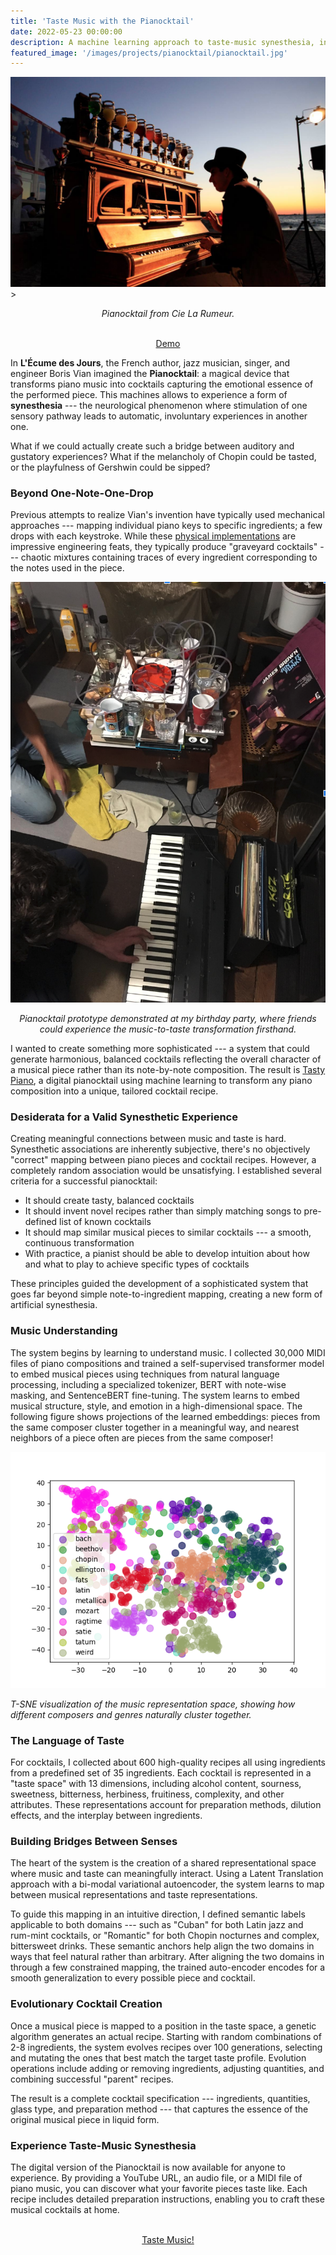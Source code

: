 ```yaml
---
title: 'Taste Music with the Pianocktail'
date: 2022-05-23 00:00:00
description: A machine learning approach to taste-music synesthesia, inspired by Boris Vian's fictional invention.
featured_image: '/images/projects/pianocktail/pianocktail.jpg'
---
```


<img class="image" src="/images/projects/pianocktail/pianocktail.jpg"  class="responsive-image">>
<p class="legend" style="text-align:center; margin-top:1em;">
<i>Pianocktail from Cie La Rumeur.</i></p>

<br>
<center>
<a href="https://huggingface.co/spaces/ccolas/TastyPiano" target="_blank" rel="noopener noreferrer" class="btn">Demo</a>
</center>

<style>
.page li {
    margin-bottom: 0.3em;
    text-indent: -1em; 
    padding-left: 1em;
    font-size:12pt;
}
</style>

In **L'Écume des Jours**, the French author, jazz musician, singer, and engineer Boris Vian imagined the **Pianocktail**: a magical device that transforms piano music into cocktails capturing the emotional essence of the performed piece. This machines allows to experience a form of **synesthesia** --- the neurological phenomenon where stimulation of one sensory pathway leads to automatic, involuntary experiences in another one.

What if we could actually create such a bridge between auditory and gustatory experiences? What if the melancholy of Chopin could be tasted, or the playfulness of Gershwin could be sipped?

### Beyond One-Note-One-Drop

Previous attempts to realize Vian's invention have typically used mechanical approaches --- mapping individual piano keys to specific ingredients; a few drops with each keystroke. While these <a href="https://www.youtube.com/watch?v=B9OYBkBXNi4" target="_blank" rel="noopener noreferrer">physical implementations</a> are impressive engineering feats, they typically produce "graveyard cocktails" --- chaotic mixtures containing traces of every ingredient corresponding to the notes used in the piece.

<img class="image" src="/images/projects/pianocktail/prototype_demo.png" alt="Physical Pianocktail prototype demonstration" class="small-image"> 
<p class="legend" style="text-align:center; margin-top:1em;">
<i>Pianocktail prototype demonstrated at my birthday party, where friends could experience the music-to-taste transformation firsthand.</i></p>
  
I wanted to create something more sophisticated --- a system that could generate harmonious, balanced cocktails reflecting the overall character of a musical piece rather than its note-by-note composition. The result is  <a href="https://huggingface.co/spaces/ccolas/TastyPiano" target="_blank" rel="noopener noreferrer">Tasty Piano</a>, a digital pianocktail using machine learning to transform any piano composition into a unique, tailored cocktail recipe.

### Desiderata for a Valid Synesthetic Experience

Creating meaningful connections between music and taste is hard. Synesthetic associations are inherently subjective, there's no objectively "correct" mapping between piano pieces and cocktail recipes. However, a completely random association would be  unsatisfying. I established several criteria for a successful pianocktail:

* It should create tasty, balanced cocktails
* It should invent novel recipes rather than simply matching songs to pre-defined list of known cocktails
* It should map similar musical pieces to similar cocktails --- a smooth, continuous transformation
* With practice, a pianist should be able to develop intuition about how and what to play to achieve specific types of cocktails

These principles guided the development of a sophisticated system that goes far beyond simple note-to-ingredient mapping, creating a new form of artificial synesthesia.

### Music Understanding

The system begins by learning to understand music. I collected 30,000 MIDI files of piano compositions and trained a self-supervised transformer model to embed musical pieces using techniques from natural language processing, including a specialized tokenizer, BERT with note-wise masking, and SentenceBERT fine-tuning. The system learns to embed musical structure, style, and emotion in a high-dimensional space. The following figure shows projections of the learned embeddings: pieces from the same composer cluster together in a meaningful way, and nearest neighbors of a piece often are pieces from the same composer!

<img class="image" src="/images/projects/pianocktail/tsne_b128_r768_represented.png"  class="small-image">
<p class="legend">
<i>T-SNE visualization of the music representation space, showing how different composers and genres naturally cluster together.</i></p>

### The Language of Taste

For cocktails, I collected about 600 high-quality recipes all using ingredients from a predefined set of 35 ingredients. Each cocktail is represented in a "taste space" with 13 dimensions, including alcohol content, sourness, sweetness, bitterness, herbiness, fruitiness, complexity, and other attributes. These representations account for preparation methods, dilution effects, and the interplay between ingredients.

### Building Bridges Between Senses

The heart of the system is the creation of a shared representational space where music and taste can meaningfully interact. Using a Latent Translation approach with a bi-modal variational autoencoder, the system learns to map between musical representations and taste representations.

To guide this mapping in an intuitive direction, I defined semantic labels applicable to both domains --- such as "Cuban" for both Latin jazz and rum-mint cocktails, or "Romantic" for both Chopin nocturnes and complex, bittersweet drinks. These semantic anchors help align the two domains in ways that feel natural rather than arbitrary. After aligning the two domains in through a few constrained mapping, the trained auto-encoder encodes for a smooth generalization to every possible piece and cocktail. 

### Evolutionary Cocktail Creation

Once a musical piece is mapped to a position in the taste space, a genetic algorithm generates an actual recipe. Starting with random combinations of 2-8 ingredients, the system evolves recipes over 100 generations, selecting and mutating the ones that best match the target taste profile. Evolution operations include adding or removing ingredients, adjusting quantities, and combining successful "parent" recipes.

The result is a complete cocktail specification --- ingredients, quantities, glass type, and preparation method --- that captures the essence of the original musical piece in liquid form.


### Experience Taste-Music Synesthesia

The digital version of the Pianocktail is now available for anyone to experience. By providing a YouTube URL, an audio file, or a MIDI file of piano music, you can discover what your favorite pieces taste like. Each recipe includes detailed preparation instructions, enabling you to craft these musical cocktails at home.

<br>

<center>
<a href="https://huggingface.co/spaces/ccolas/TastyPiano" target="_blank" rel="noopener noreferrer" class="btn">Taste Music!</a>
</center>
